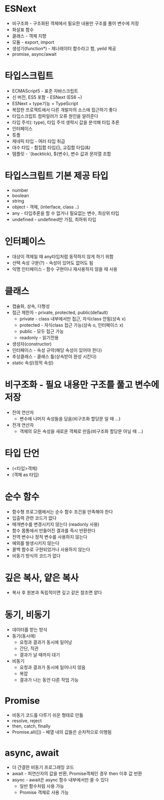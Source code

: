 # ESNext

-   비구조화 - 구조화된 객체에서 필요한 내용만 구조를 풀어 변수에 저장
-   화살표 함수
-   클래스 - 객체 지향
-   모듈 - export, import
-   생성기(function\*) - 제너레이터 함수라고 함, yeild 제공
-   promise, async/await

# 타입스크립트

-   ECMAScript5 - 표준 자바스크립트
-   신 버전, ES5 포함 - ESNext (ES6 ~)
-   ESNext + type기능 = TypeScript
-   복잡한 프로젝트에서 다른 개발자의 소스에 접근하기 좋다
-   타입스크립트 컴파일러가 오류 원인을 알려준다
-   타입 주석(: type), 타입 주석 생략시 값을 분석해 타입 추론
-   인터페이스
-   튜플
-   제네릭 타입 - 여러 타입 취급
-   대수 타입 - 합집합 타입(|), 교집합 타입(&)
-   템플릿 - `(backtick), ${변수}, 변수 값과 문자열 조합

# 타입스크립트 기본 제공 타입

-   number
-   boolean
-   string
-   object - 객체, (interface, class ..)
-   any - 타입추론을 할 수 없거나 필요없는 변수, 최상위 타입
-   undefined - undefined만 가짐, 최하위 타입

# 인터페이스

-   대상이 객체일 때 any타입처럼 동작하지 않게 하기 위함
-   선택 속성 구문(?) - 속성이 있어도 없어도 됨
-   익명 인터페이스 - 함수 구현이나 재사용하지 않을 때 사용

# 클래스

-   캡슐화, 상속, 다형성
-   접근 제한자 - private, protected, public(default)
    -   private - class 내부에서만 접근, 자식class 안됨(상속 x)
    -   protected - 자식class 접근 가능(상속 o, 인터페이스 x)
    -   public - 모두 접근 가능
    -   readonly - 읽기전용
-   생성자(constructor)
-   인터페이스 - 속성 규약(해당 속성이 있어야 한다)
-   추상클래스 - 클래스 틀(상속받아 완성 시킨다)
-   static 속성(정적 속성)

# 비구조화 - 필요 내용만 구조를 풀고 변수에 저장

-   잔여 연산자
    -   변수에 나머지 속성들을 담음(비구조화 할당문 일 때 ...)
-   전개 연산자
    -   객체의 모든 속성을 새로운 객체로 만듬(비구조화 할당문 아닐 때 ...)

# 타입 단언

-   (<타입>객체)
-   (객체 as 타입)

# 순수 함수

-   함수형 프로그램에서는 순수 함수 조건을 만족해야 한다
-   입출력 관련 코드가 없다
-   매개변수를 변경시키지 않는다 (readonly 사용)
-   함수 몸통에서 만들어진 결과를 즉시 반환한다
-   전역 변수나 정적 변수를 사용하지 않는다
-   예외를 발생시키지 않는다
-   콜백 함수로 구현되었거나 사용하지 않는다
-   비동기 방식의 코드가 없다

# 깊은 복사, 얕은 복사

-   복사 후 원본과 독립적이면 깊고 같은 참조면 얕다

# 동기, 비동기

-   데이터를 받는 방식
-   동기(동시에)
    -   요청과 결과가 동시에 일어남
    -   간단, 직관
    -   결과가 날 때까지 대기
-   비동기
    -   요청과 결과가 동시에 일어나지 않음
    -   복잡
    -   결과가 나는 동안 다른 작업 가능

# Promise

-   비동기 코드를 다루기 쉬운 형태로 만듦
-   resolve, reject
-   then, catch, finally
-   Promise.all([]) - 배열 내의 값들은 순차적으로 이행됨

# async, await

-   더 간결한 비동기 프로그래밍 코드
-   await - 피연산자의 값을 반환, Promise객체인 경우 then 이후 값 반환
-   async - await은 async 함수 내부에서만 쓸 수 있다
    -   일반 함수처럼 사용 가능
    -   Promise 객체로 사용 가능
